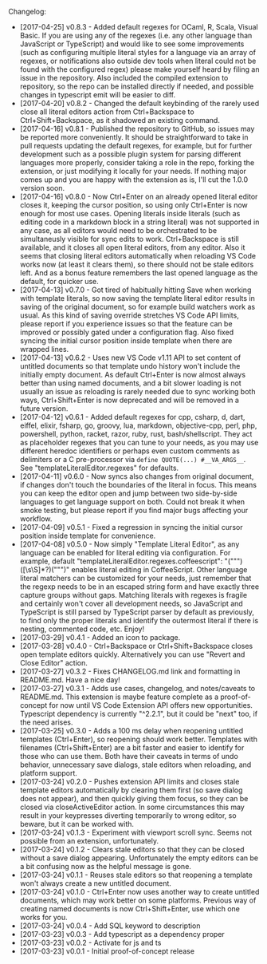 Changelog:

- [2017-04-25] v0.8.3 - Added default regexes for OCaml, R, Scala, Visual Basic. If you are using any of the regexes (i.e. any other language than JavaScript or TypeScript) and would like to see some improvements (such as configuring multiple literal styles for a language via an array of regexes, or notifications also outside dev tools when literal could not be found with the configured regex) please make yourself heard by filing an issue in the repository. Also included the compiled extension to repository, so the repo can be installed directly if needed, and possible changes in typescript emit will be easier to diff.
- [2017-04-20] v0.8.2 - Changed the default keybinding of the rarely used close all literal editors action from Ctrl+Backspace to Ctrl+Shift+Backspace, as it shadowed an existing command.
- [2017-04-16] v0.8.1 - Published the repository to GitHub, so issues may be reported more conveniently. It should be straightforward to take in pull requests updating the default regexes, for example, but for further development such as a possible plugin system for parsing different languages more properly, consider taking a role in the repo, forking the extension, or just modifying it locally for your needs. If nothing major comes up and you are happy with the extension as is, I'll cut the 1.0.0 version soon.
- [2017-04-16] v0.8.0 - Now Ctrl+Enter on an already opened literal editor closes it, keeping the cursor position, so using only Ctrl+Enter is now enough for most use cases. Opening literals inside literals (such as editing code in a markdown block in a string literal) was not supported in any case, as all editors would need to be orchestrated to be simultaneusly visible for sync edits to work. Ctrl+Backspace is still available, and it closes all open literal editors, from any editor. Also it seems that closing literal editors automatically when reloading VS Code works now (at least it clears them), so there should not be stale editors left. And as a bonus feature remembers the last opened language as the default, for quicker use.
- [2017-04-13] v0.7.0 - Got tired of habitually hitting Save when working with template literals, so now saving the template literal editor results in saving of the original document, so for example build watchers work as usual. As this kind of saving override stretches VS Code API limits, please report if you experience issues so that the feature can be improved or possibly gated under a configuration flag. Also fixed syncing the initial cursor position inside template when there are wrapped lines.
- [2017-04-13] v0.6.2 - Uses new VS Code v1.11 API to set content of untitled documents so that template undo history won't include the initially empty document. As default Ctrl+Enter is now almost always better than using named documents, and a bit slower loading is not usually an issue as reloading is rarely needed due to sync working both ways, Ctrl+Shift+Enter is now deprecated and will be removed in a future version.
- [2017-04-12] v0.6.1 - Added default regexes for cpp, csharp, d, dart, eiffel, elixir, fsharp, go, groovy, lua, markdown, objective-cpp, perl, php, powershell, python, racket, razor, ruby, rust, bash/shellscript. They act as placeholder regexes that you can tune to your needs, as you may use different heredoc identifiers or perhaps even custom comments as delimiters or a C pre-processor via `define QUOTE(...) #__VA_ARGS__`.  See "templateLiteralEditor.regexes" for defaults.
- [2017-04-11] v0.6.0 - Now syncs also changes from original document, if changes don't touch the boundaries of the literal in focus. This means you can keep the editor open and jump between two side-by-side languages to get language support on both. Could not break it when smoke testing, but please report if you find major bugs affecting your workflow.
- [2017-04-09] v0.5.1 - Fixed a regression in syncing the initial cursor position inside template for convenience.
- [2017-04-08] v0.5.0 - Now simply "Template Literal Editor", as any language can be enabled for literal editing via configuration. For example, default "templateLiteralEditor.regexes.coffeescript": "(\"\"\")([\\s\\S]*?)(\"\"\")" enables literal editing in CoffeeScript. Other language literal matchers can be customized for your needs, just remember that the regexp needs to be in an escaped string form and have exactly three capture groups without gaps. Matching literals with regexes is fragile and certainly won't cover all development needs, so JavaScript and TypeScript is still parsed by TypeScript parser by default as previously, to find only the proper literals and identify the outermost literal if there is nesting, commented code, etc. Enjoy!
- [2017-03-29] v0.4.1 - Added an icon to package.
- [2017-03-28] v0.4.0 - Ctrl+Backspace or Ctrl+Shift+Backspace closes open template editors quickly. Alternatively you can use "Revert and Close Editor" action.
- [2017-03-27] v0.3.2 - Fixes CHANGELOG.md link and formatting in README.md. Have a nice day!
- [2017-03-27] v0.3.1 - Adds use cases, changelog, and notes/caveats to README.md. This extension is maybe feature complete as a proof-of-concept for now until VS Code Extension API offers new opportunities. Typescript dependency is currently "^2.2.1", but it could be "next" too, if the need arises.
- [2017-03-25] v0.3.0 - Adds a 100 ms delay when reopening untitled templates (Ctrl+Enter), so reopening should work better. Templates with filenames (Ctrl+Shift+Enter) are a bit faster and easier to identify for those who can use them. Both have their caveats in terms of undo behavior, unnecessary save dialogs, stale editors when reloading, and platform support.
- [2017-03-24] v0.2.0 - Pushes extension API limits and closes stale template editors automatically by clearing them first (so save dialog does not appear), and then quickly giving them focus, so they can be closed via closeActiveEditor action. In some circumstances this may result in your keypresses diverting temporarily to wrong editor, so beware, but it can be worked with.
- [2017-03-24] v0.1.3 - Experiment with viewport scroll sync. Seems not possible from an extension, unfortunately.
- [2017-03-24] v0.1.2 - Clears stale editors so that they can be closed without a save dialog appearing. Unfortunately the empty editors can be a bit confusing now as the helpful message is gone.
- [2017-03-24] v0.1.1 - Reuses stale editors so that reopening a template won't always create a new untitled document.
- [2017-03-24] v0.1.0 - Ctrl+Enter now uses another way to create untitled documents, which may work better on some platforms. Previous way of creating named documents is now Ctrl+Shift+Enter, use which one works for you.
- [2017-03-24] v0.0.4 - Add SQL keyword to description
- [2017-03-23] v0.0.3 - Add typescript as a dependency proper
- [2017-03-23] v0.0.2 - Activate for js and ts
- [2017-03-23] v0.0.1 - Initial proof-of-concept release
